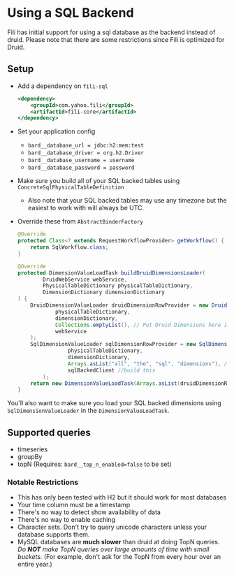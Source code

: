 Using a SQL Backend
====================
Fili has initial support for using a sql database as the backend instead of druid. Please
note that there are some restrictions since Fili is optimized for Druid.

Setup
-----
- Add a dependency on `fili-sql`
    ```xml
    <dependency>
        <groupId>com.yahoo.fili</groupId>
        <artifactId>fili-core</artifactId>
    </dependency>
    ```

- Set your application config
    - `bard__database_url = jdbc:h2:mem:test`
    - `bard__database_driver = org.h2.Driver`
    - `bard__database_username = username`
    - `bard__database_password = password`

- Make sure you build all of your SQL backed tables using `ConcreteSqlPhysicalTableDefinition`
    - Also note that your SQL backed tables may use any timezone but the easiest to work with will always be UTC.

- Override these from `AbstractBinderFactory`

    ```java
    @Override
    protected Class<? extends RequestWorkflowProvider> getWorkflow() {
        return SqlWorkflow.class;
    }
    
    @Override
    protected DimensionValueLoadTask buildDruidDimensionsLoader(
            DruidWebService webService,
            PhysicalTableDictionary physicalTableDictionary,
            DimensionDictionary dimensionDictionary
    ) {
        DruidDimensionValueLoader druidDimensionRowProvider = new DruidDimensionValueLoader(
                physicalTableDictionary,
                dimensionDictionary,
                Collections.emptyList(), // Put Druid Dimensions here if Applicable
                webService
        );
        SqlDimensionValueLoader sqlDimensionRowProvider = new SqlDimensionValueLoader(
                    physicalTableDictionary,
                    dimensionDictionary,
                    Arrays.asList("all", "the", "sql", "dimensions"), // Put Sql dimensions here
                    sqlBackedClient //build this
            );
        return new DimensionValueLoadTask(Arrays.asList(druidDimensionRowProvider, sqlDimensionRowProvider));
    }
    ```

You'll also want to make sure you load your SQL backed dimensions using `SqlDimensionValueLoader` in the `DimensionValueLoadTask`.

Supported queries
------------------
* timeseries
* groupBy
* topN (Requires: `bard__top_n_enabled=false` to be set)

### Notable Restrictions

- This has only been tested with H2 but it should work for most databases
- Your time column must be a timestamp
- There's no way to detect show availability of data
- There's no way to enable caching
- Character sets. Don't try to query unicode characters unless your database supports them.
- MySQL databases are **much slower** than druid at doing TopN queries.
 *Do **NOT** make TopN queries over large amounts of time with small buckets.* (For example, don't ask for the TopN from every hour over an entire year.) 